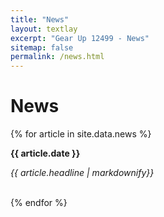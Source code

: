 ```yaml
---
title: "News"
layout: textlay
excerpt: "Gear Up 12499 - News"
sitemap: false
permalink: /news.html
---
```


# News

{% for article in site.data.news %}
<p><b>{{ article.date }}</b></p>
<p><em>{{ article.headline | markdownify}}</em></p>
<br>
{% endfor %}